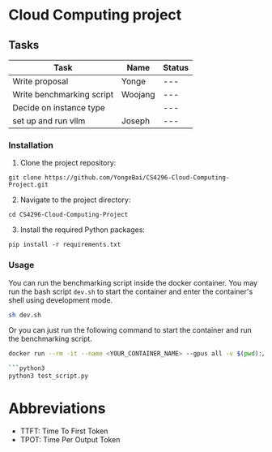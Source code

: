 # Cloud Computing project

## Tasks
| Task                                        | Name        | Status |
| ------------------------------------------- | ----------- | ------ |
| Write proposal                              | Yonge       | ---    |
| Write benchmarking script                   | Woojang     | ---    |
| Decide on instance type                     |             | ---    |
| set up and run vllm                         | Joseph      | ---    |

### Installation

1. Clone the project repository:

```git clone https://github.com/YongeBai/CS4296-Cloud-Computing-Project.git```

2. Navigate to the project directory:

```cd CS4296-Cloud-Computing-Project```

3. Install the required Python packages:

```pip install -r requirements.txt```

### Usage

You can run the benchmarking script inside the docker container. You may run the bash script `dev.sh` to start the container and enter the container's shell using development mode.

```bash
sh dev.sh
```

Or you can just run the following command to start the container and run the benchmarking script.

```bash
docker run --rm -it --name <YOUR_CONTAINER_NAME> --gpus all -v $(pwd):/usr/app <YOUR_IMAGE_NAME> bash

```python3 
python3 test_script.py
```

# Abbreviations

- TTFT: Time To First Token
- TPOT: Time Per Output Token